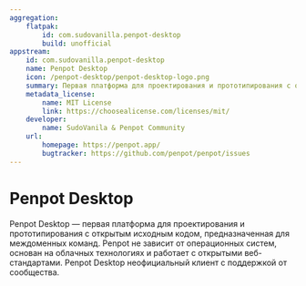 ```yaml
---
aggregation:
    flatpak:
        id: com.sudovanilla.penpot-desktop
        build: unofficial
appstream:
    id: com.sudovanilla.penpot-desktop
    name: Penpot Desktop
    icon: /penpot-desktop/penpot-desktop-logo.png
    summary: Первая платформа для проектирования и прототипирования с открытым исходным кодом, предназначенная для междоменных команд.
    metadata_license:
        name: MIT License
        link: https://choosealicense.com/licenses/mit/
    developer:
        name: SudoVanila & Penpot Community
    url:
        homepage: https://penpot.app/
        bugtracker: https://github.com/penpot/penpot/issues
---
```


# Penpot Desktop

Penpot Desktop — первая платформа для проектирования и прототипирования с открытым исходным кодом, предназначенная для междоменных команд. Penpot не зависит от операционных систем, основан на облачных технологиях и работает с открытыми веб-стандартами. Penpot Desktop неофициальный клиент с поддержкой от сообщества.

<!--@include: @apps/_parts/install/content-flatpak.md-->

